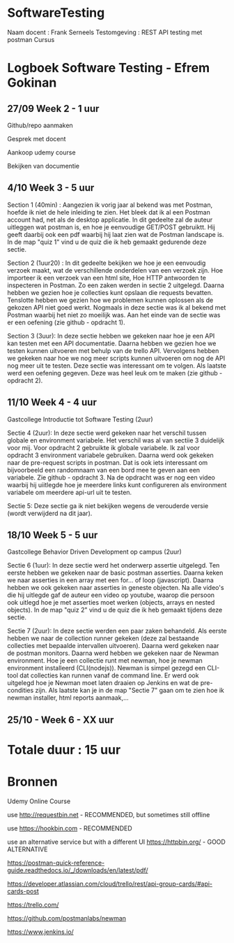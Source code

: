 # SoftwareTesting
Naam docent : Frank Serneels
Testomgeving : REST API testing met postman Cursus

# Logboek Software Testing - Efrem Gokinan

## 27/09 Week 2 - 1 uur

Github/repo aanmaken

Gesprek met docent 

Aankoop udemy course

Bekijken van documentie

## 4/10 Week 3 - 5 uur

Section 1 (40min) : Aangezien ik vorig jaar al bekend was met Postman, hoefde ik niet de hele inleiding te zien. Het bleek dat ik al een Postman account had, net als de desktop applicatie.
In dit gedeelte zal de auteur uitleggen wat postman is, en hoe je eenvoudige GET/POST gebruiktt. Hij geeft daarbij ook een pdf waarbij hij laat zien wat de Postman landscape is. In de map "quiz 1" vind u de quiz die ik heb gemaakt gedurende deze sectie.

Section 2 (1uur20) : In dit gedeelte bekijken we hoe je een eenvoudig verzoek maakt, wat de verschillende onderdelen van een verzoek zijn. Hoe importeer ik een verzoek van een html site, Hoe HTTP antwoorden te inspecteren in Postman. Zo een zaken werden in sectie 2 uitgelegd. Daarna hebben we gezien hoe je collecties kunt opslaan die requests bevatten. Tenslotte hebben we gezien hoe we problemen kunnen oplossen als de gekozen API niet goed werkt. Nogmaals in deze sectie was ik al bekend met Postman waarbij het niet zo moeilijk was. Aan het einde van de sectie was er een oefening (zie github - opdracht 1).

Section 3 (3uur): In deze sectie hebben we gekeken naar hoe je een API kan testen met een API documentatie. Daarna hebben we gezien hoe we testen kunnen uitvoeren met behulp van de trello API. Vervolgens hebben we gekeken naar hoe we nog meer scripts kunnen uitvoeren om nog de API nog meer uit te testen. Deze sectie was interessant om te volgen. Als laatste werd een oefening gegeven. Deze was heel leuk om te maken (zie github - opdracht 2).


## 11/10 Week 4 - 4 uur

Gastcollege Introductie tot Software Testing (2uur)

Sectie 4 (2uur): In deze sectie werd gekeken naar het verschil tussen globale en environment variabele. Het verschil was al van sectiie 3 duidelijk voor mij. Voor opdracht 2 gebruikte ik globale variabele. Ik zal voor opdracht 3 environment variabele gebruiken. Daarna werd ook gekeken naar de pre-request scripts in postman. Dat is ook iets interessant om bijvoorbeeld een randomnaam van een bord mee te geven aan een variabele. Zie github - opdracht 3. Na de opdracht was er nog een video waarbij hij uiitlegde hoe je meerdere links kunt configureren als environment variabele om meerdere api-url uit te testen.

Sectie 5: Deze sectie ga ik niet bekijken wegens de verouderde versie (wordt verwijderd na dit jaar).

## 18/10 Week 5 - 5 uur

Gastcollege Behavior Driven Development op campus (2uur)

Sectie 6 (1uur): In deze sectie werd het onderwerp assertie uitgelegd. Ten eerste hebben we gekeken naar de basic postman asserties. Daarna keken we naar asserties in een array met een for... of loop (javascript). Daarna hebben we ook gekeken naar asserties in geneste objecten. Na alle video's die hij uitlegde gaf de auteur een video op youtube, waarop die persoon ook uitlegd hoe je met asserties moet werken (objects, arrays en nested objects). In de map "quiz 2" vind u de quiz die ik heb gemaakt tijdens deze sectie.

Sectie 7 (2uur): In deze sectie werden een paar zaken behandeld. Als eerste hebben we naar de collection runner gekeken (deze zal bestaande collecties met bepaalde intervallen uitvoeren). Daarna werd gekeken naar de postman monitors. Daarna werd hebben we gekeken naar de Newman environment. Hoe je een collectie runt met newman, hoe je newman environment installeerd (CLI(nodejs)). Newman is simpel gezegd een CLI-tool dat collecties kan runnen vanaf de command line. Er werd ook uitgelegd hoe je Newman moet laten draaien op Jenkins en wat de pre-condities zijn. Als laatste kan je in de map "Sectie 7" gaan om te zien hoe ik newman installer, html reports aanmaak,...

## 25/10 - Week 6 - XX uur

# Totale duur : 15 uur

# Bronnen 

Udemy Online Course

use http://requestbin.net - RECOMMENDED, but sometimes still offline

use https://hookbin.com - RECOMMENDED

use an alternative service but with a different UI https://httpbin.org/ - GOOD ALTERNATIVE

https://postman-quick-reference-guide.readthedocs.io/_/downloads/en/latest/pdf/

https://developer.atlassian.com/cloud/trello/rest/api-group-cards/#api-cards-post

https://trello.com/

https://github.com/postmanlabs/newman

https://www.jenkins.io/

